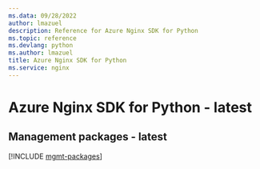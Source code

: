 ```yaml
---
ms.data: 09/28/2022
author: lmazuel
description: Reference for Azure Nginx SDK for Python
ms.topic: reference
ms.devlang: python
ms.author: lmazuel
title: Azure Nginx SDK for Python
ms.service: nginx
---
```

# Azure Nginx SDK for Python - latest

## Management packages - latest
[!INCLUDE [mgmt-packages](nginx-mgmt-index.md)]